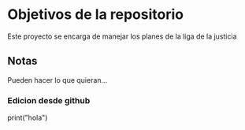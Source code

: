 # Objetivos de la repositorio

Este proyecto se encarga de manejar los planes de la liga de la justicia


## Notas
Pueden hacer lo que quieran...

### Edicion desde github

print("hola")
